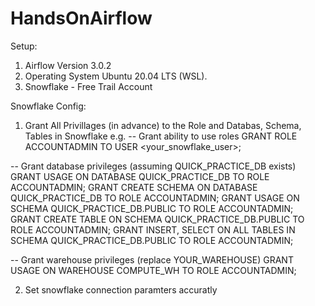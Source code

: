 # HandsOnAirflow

Setup:
1. Airflow Version 3.0.2
2. Operating System Ubuntu 20.04 LTS (WSL).
3. Snowflake - Free Trail Account

Snowflake Config: 
1. Grant All Privillages (in advance) to the Role and Databas, Schema, Tables in Snowflake
e.g.
-- Grant ability to use roles
GRANT ROLE ACCOUNTADMIN TO USER <your_snowflake_user>;

-- Grant database privileges (assuming QUICK_PRACTICE_DB exists)
GRANT USAGE ON DATABASE QUICK_PRACTICE_DB TO ROLE ACCOUNTADMIN;
GRANT CREATE SCHEMA ON DATABASE QUICK_PRACTICE_DB TO ROLE ACCOUNTADMIN;
GRANT USAGE ON SCHEMA QUICK_PRACTICE_DB.PUBLIC TO ROLE ACCOUNTADMIN;
GRANT CREATE TABLE ON SCHEMA QUICK_PRACTICE_DB.PUBLIC TO ROLE ACCOUNTADMIN;
GRANT INSERT, SELECT ON ALL TABLES IN SCHEMA QUICK_PRACTICE_DB.PUBLIC TO ROLE ACCOUNTADMIN;

-- Grant warehouse privileges (replace YOUR_WAREHOUSE)
GRANT USAGE ON WAREHOUSE COMPUTE_WH TO ROLE ACCOUNTADMIN;

2. Set snowflake connection paramters accuratly 
